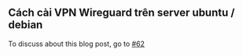 ## Cách cài VPN Wireguard trên server ubuntu / debian

To discuss about this blog post, go to [#62](https://github.com/ngxson/blog-comments/issues/62)

<!-- {"issue":62} -->